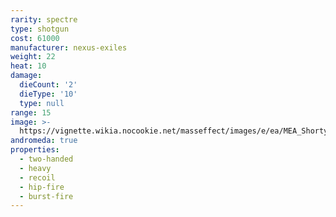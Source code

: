 ```yaml
---
rarity: spectre
type: shotgun
cost: 61000
manufacturer: nexus-exiles
weight: 22
heat: 10
damage:
  dieCount: '2'
  dieType: '10'
  type: null
range: 15
image: >-
  https://vignette.wikia.nocookie.net/masseffect/images/e/ea/MEA_Shorty_MP.png/revision/latest?cb=20180607232226
andromeda: true
properties:
  - two-handed
  - heavy
  - recoil
  - hip-fire
  - burst-fire
---
```

